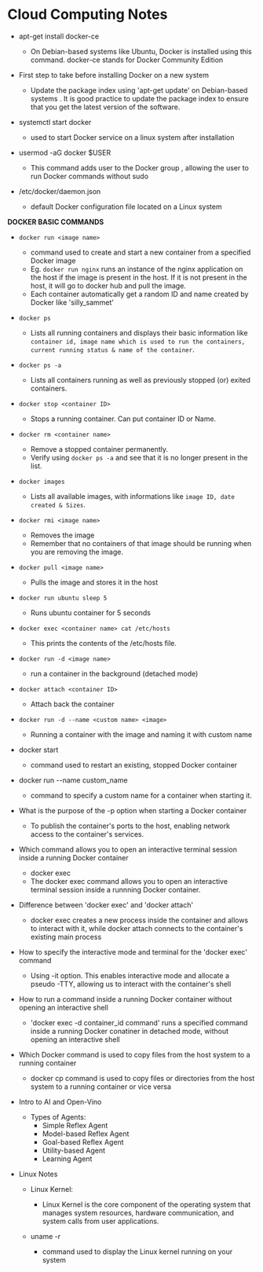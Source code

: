 # Cloud Computing Notes

* apt-get install docker-ce 
  * On Debian-based systems like Ubuntu, Docker is installed using this command. docker-ce stands for Docker Community Edition

* First step to take before installing Docker on a new system
  * Update the package index using 'apt-get update' on Debian-based systems . It is good practice to update the package index to ensure that you get the latest version of the software.

* systemctl start docker
  * used to start Docker service on a linux system after installation

* usermod -aG docker $USER 
  * This command adds user to the Docker group , allowing the user to run Docker commands without sudo

* /etc/docker/daemon.json
  * default Docker configuration file located on a Linux system

**DOCKER BASIC COMMANDS**

* `docker run <image name>` 
  * command used to create and start a new container from a specified Docker image
  * Eg. `docker run nginx` runs an instance of the nginx application on the host if the image is present in the host. If it is not present in the host, it will go to docker hub and pull the image.
  * Each container automatically get a random ID and name created by Docker like 'silly_sammet'

* `docker ps`
  * Lists all running containers and displays their basic information like `container id, image name which is used to run the containers, current running status & name of the container`.

* `docker ps -a`
  * Lists all containers running as well as previously stopped (or) exited containers.

* `docker stop <container ID>` 
  * Stops a running container. Can put container ID or Name.

* `docker rm <container name>`
  * Remove a stopped container permanently.
  * Verify using `docker ps -a` and see that it is no longer present in the list.

* `docker images`
  * Lists all available images, with informations like `image ID, date created & Sizes`.

* `docker rmi <image name>`
  * Removes the image
  * Remember that no containers of that image should be running when you are removing the image.

* `docker pull <image name>`
  * Pulls the image and stores it in the host

* `docker run ubuntu sleep 5`
  * Runs ubuntu container for 5 seconds
* `docker exec <container name> cat /etc/hosts`
  * This prints the contents of the /etc/hosts file.

* `docker run -d <image name>`
  * run a container in the background (detached mode)
* `docker attach <container ID>`
  * Attach back the container

* `docker run -d --name <custom name> <image>`
  * Running a container with the image and naming it with custom name    

    










* docker start
  * command used to restart an existing, stopped Docker container
   

* docker run --name custom_name
  * command to specify a custom name for a container when starting it.

* What is the purpose of the -p option when starting a Docker container
  * To publish the container's ports to the host, enabling network access to the container's services.

* Which command allows you to open an interactive terminal session inside a running Docker container
  * docker exec
  * The docker exec command allows you to open an interactive terminal session inside a runnning Docker container. 

* Difference between 'docker exec' and 'docker attach' 
  * docker exec creates a new process inside the container and allows to interact with it, while docker attach connects to the container's existing main process

* How to specify the interactive mode and terminal for the 'docker exec' command
  * Using -it option. This enables interactive mode and allocate a pseudo -TTY, allowing us to interact with the container's shell

* How to run a command inside a running Docker container without opening an interactive shell
  * 'docker exec -d container_id command' runs a specified command inside a running Docker conatiner in detached mode, without opening an interactive shell

* Which Docker command is used to copy files from the host system to a running container
  * docker cp command is used to copy files or directories from the host system to a running container or vice versa







* Intro to AI and Open-Vino
  * Types of Agents:
    * Simple Reflex Agent
    * Model-based Reflex Agent
    * Goal-based Reflex Agent
    * Utility-based Agent
    * Learning Agent




* Linux Notes
  * Linux Kernel: 
    * Linux Kernel is the core component of the operating system that manages system resources, hardware communication, and system calls from user applications.

  * uname -r 
    * command used to display the Linux kernel running on your system 
